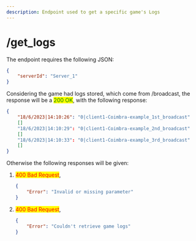 ```yaml
---
description: Endpoint used to get a specific game's Logs
---
```


# /get\_logs

The endpoint requires the following JSON:

```json
{
    "serverId": "Server_1"
}
```

Considering the game had logs stored, which come from /broadcast, the response will be a <mark style="color:green;">200 OK</mark>, with the following response:

```json
{
    "18/6/2023|14:10:26": "0|client1-Coimbra-example_1st_broadcast"
    []
    "18/6/2023|14:10:29": "0|client1-Coimbra-example_2nd_broadcast"
    []
    "18/6/2023|14:10:33": "0|client1-Coimbra-example_3rd_broadcast"
    []
}
```

Otherwise the following responses will be given:

1.  <mark style="color:red;">400 Bad Request</mark>,

    ```json
    {
        "Error": "Invalid or missing parameter"
    }
    ```
2.  <mark style="color:red;">400 Bad Request</mark>,

    ```json
    {
        "Error": "Couldn't retrieve game logs"
    }
    ```
